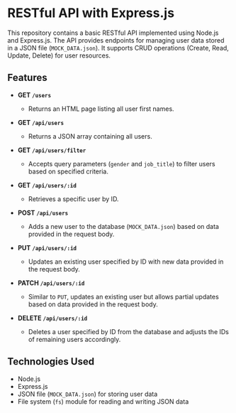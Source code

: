 # RESTful API with Express.js

This repository contains a basic RESTful API implemented using Node.js and Express.js. The API provides endpoints for managing user data stored in a JSON file (`MOCK_DATA.json`). It supports CRUD operations (Create, Read, Update, Delete) for user resources.

## Features

- **GET `/users`**
  - Returns an HTML page listing all user first names.
  
- **GET `/api/users`**
  - Returns a JSON array containing all users.

- **GET `/api/users/filter`**
  - Accepts query parameters (`gender` and `job_title`) to filter users based on specified criteria.
  
- **GET `/api/users/:id`**
  - Retrieves a specific user by ID.
  
- **POST `/api/users`**
  - Adds a new user to the database (`MOCK_DATA.json`) based on data provided in the request body.
  
- **PUT `/api/users/:id`**
  - Updates an existing user specified by ID with new data provided in the request body.
  
- **PATCH `/api/users/:id`**
  - Similar to `PUT`, updates an existing user but allows partial updates based on data provided in the request body.
  
- **DELETE `/api/users/:id`**
  - Deletes a user specified by ID from the database and adjusts the IDs of remaining users accordingly.

## Technologies Used

- Node.js
- Express.js
- JSON file (`MOCK_DATA.json`) for storing user data
- File system (`fs`) module for reading and writing JSON data

